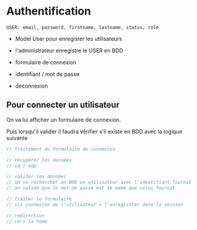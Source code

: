 # Authentification

```raw
USER: email, password, firstname, lastname, status, role
```

- Model User pour enregister les utilisateurs
- l'administrateur enregistre le USER en BDD
- formulaire de connexion
- identifiant / mot de passe

- deconnexion

## Pour connecter un utilisateur

On va lui afficher un formulaire de connexion.

Puis lorsqu'il valider il faudra vérifier s'il existe en BDD avec la logique suivante

```php
// Traitement du formulaire de connexion

// récupérer les données
// id / mdp

// valider les données
// on va rechercher en BDD un utilisateur avec l'identifiant fournit
// on valide que le mot de passe est le meme que celui fournit

// traiter le formulaire
// ici connexion de l'utilisateur = l'enregistrer dans la session

// redirection
// vers la home
```

